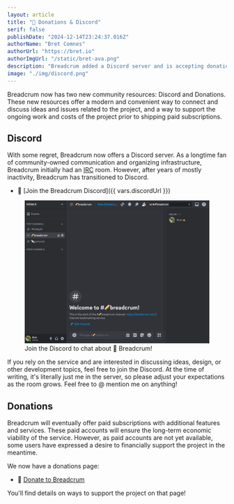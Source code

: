 ```yaml
---
layout: article
title: "💸 Donations & Discord"
serif: false
publishDate: "2024-12-14T23:24:37.016Z"
authorName: "Bret Comnes"
authorUrl: "https://bret.io"
authorImgUrl: "/static/bret-ava.png"
description: "Breadcrum added a Discord server and is accepting donations"
image: "./img/discord.png"
---
```


Breadcrum now has two new community resources: Discord and Donations.
These new resources offer a modern and convenient way to connect and discuss ideas and issues related to the project, and
a way to support the ongoing work and costs of the project prior to shipping paid subscriptions.

## Discord

With some regret, Breadcrum now offers a Discord server. As a longtime fan of community-owned communication and organizing infrastructure, Breadcrum initially had an [IRC](https://en.wikipedia.org/wiki/IRC) room. However, after years of mostly inactivity, Breadcrum has transitioned to Discord.

- 💬 [Join the Breadcrum Discord]({{ vars.discordUrl }})

<figure class="borderless">
  <img src="./img/discord.png" alt="Discord server">
  <figcaption>Join the Discord to chat about 🥖 Breadcrum!</figcaption>
</figure>

If you rely on the service and are interested in discussing ideas, design, or other development topics, feel free to join the Discord.
At the time of writing, it's literally just me in the server, so please adjust your expectations as the room grows.
Feel free to @ mention me on anything!

## Donations

Breadcrum will eventually offer paid subscriptions with additional features and services.
These paid accounts will ensure the long-term economic viability of the service. However, as paid accounts are not yet available, some users have expressed a desire to financially support the project in the meantime.

We now have a donations page:

- 💸 [Donate to Breadcrum](/docs/donate)

You'll find details on ways to support the project on that page!
